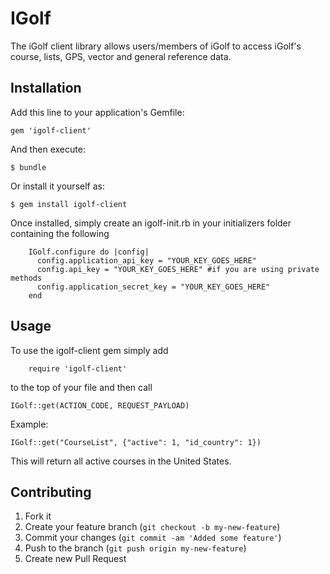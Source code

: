 # IGolf

The iGolf client library allows users/members of iGolf to access iGolf's course, lists, GPS, vector and general reference data.

## Installation

Add this line to your application's Gemfile:

    gem 'igolf-client'

And then execute:

    $ bundle

Or install it yourself as:

    $ gem install igolf-client

Once installed, simply create an igolf-init.rb in your initializers folder containing the following

		IGolf.configure do |config|
		  config.application_api_key = "YOUR_KEY_GOES_HERE"
		  config.api_key = "YOUR_KEY_GOES_HERE" #if you are using private methods
		  config.application_secret_key = "YOUR_KEY_GOES_HERE"
		end

## Usage

To use the igolf-client gem simply add 

		require 'igolf-client'
		
to the top of your file and then call

	IGolf::get(ACTION_CODE, REQUEST_PAYLOAD)

Example:

	IGolf::get("CourseList", {"active": 1, "id_country": 1})
	
This will return all active courses in the United States.

## Contributing

1. Fork it
2. Create your feature branch (`git checkout -b my-new-feature`)
3. Commit your changes (`git commit -am 'Added some feature'`)
4. Push to the branch (`git push origin my-new-feature`)
5. Create new Pull Request
